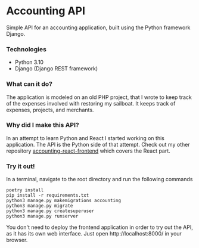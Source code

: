 # Accounting API
Simple API for an accounting application, built using the Python framework Django.

### Technologies
- Python 3.10
- Django (Django REST framework)

### What can it do?
The application is modeled on an old PHP project, that I wrote to keep track of the expenses involved with restoring my sailboat. It keeps track of expenses, projects, and merchants.

### Why did I make this API?
In an attempt to learn Python and React I started working on this application. The API is the Python side of that attempt. Check out my other repository [accounting-react-frontend](https://github.com/FrederikNorlyk/accounting-react-frontend) which covers the React part.

### Try it out!
In a terminal, navigate to the root directory and run the following commands
```
poetry install
pip install -r requirements.txt
python3 manage.py makemigrations accounting
python3 manage.py migrate
python3 manage.py createsuperuser
python3 manage.py runserver
```
You don't need to deploy the frontend application in order to try out the API, as it has its own web interface. Just open http://localhost:8000/ in your browser.
